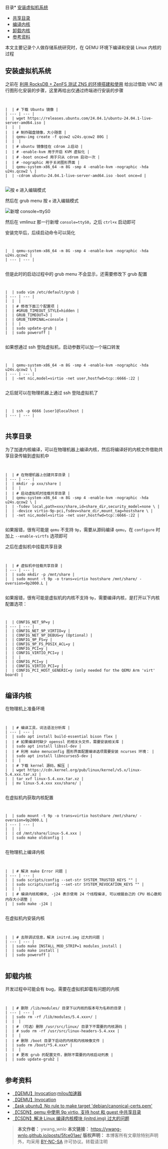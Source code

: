 
目录* [安装虚拟机系统](https://github.com)
* [共享目录](https://github.com)
* [编译内核](https://github.com)
* [卸载内核](https://github.com)
* [参考资料](https://github.com)

本文主要记录个人做存储系统研究时，在 QEMU 环境下编译和安装 Linux 内核的过程


## 安装虚拟机系统


之前在 [利用 RocksDB \+ ZenFS 测试 ZNS 的环境搭建和使用](https://github.com) 给出过借助 VNC 进行图形化安装的步骤，这里再给出仅通过终端进行安装的步骤



```


|  | # 下载 Ubuntu 镜像 |
| --- | --- |
|  | wget https://releases.ubuntu.com/24.04.1/ubuntu-24.04.1-live-server-amd64.iso |
|  |  |
|  | # 制作磁盘镜像，大小随意 |
|  | qemu-img create -f qcow2 u24s.qcow2 80G |
|  |  |
|  | # ubuntu 镜像挂在 cdrom 上启动 |
|  | # -enable-kvm 用于开启 KVM 虚拟化 |
|  | # -boot once=d 用于只从 cdrom 启动一次 |
|  | # -nographic 用于关闭图形界面 |
|  | qemu-system-x86_64 -m 8G -smp 4 -enable-kvm -nographic -hda u24s.qcow2 \ |
|  | -cdrom ubuntu-24.04.1-live-server-amd64.iso -boot once=d |


```

![按 e 进入编辑模式](https://i-blog.csdnimg.cn/direct/9289e4a4e5e4431e9c77e63fcf19317d.png#pic_center)


然后在 grub menu 按 `e` 进入编辑模式


![新增 console=ttyS0](https://i-blog.csdnimg.cn/direct/7d1d97aedd9e4fc9809efe43272d6388.png#pic_center)


然后在 vmlinuz 那一行新增 `console=ttyS0`，之后 `ctrl+x` 启动即可


安装完毕后，后续启动命令可以简化



```


|  | qemu-system-x86_64 -m 8G -smp 4 -enable-kvm -nographic -hda u24s.qcow2 |
| --- | --- |


```

但是此时的启动过程中的 grub menu 不会显示，还需要修改下 grub 配置



```


|  | sudo vim /etc/default/grub |
| --- | --- |
|  |  |
|  | # 修改下面三个配置项 |
|  | #GRUB_TIMEOUT_STYLE=hidden |
|  | GRUB_TIMEOUT=3 |
|  | GRUB_TERMINAL=console |
|  |  |
|  | sudo update-grub |
|  | sudo poweroff |


```

如果想通过 ssh 登陆虚拟机，启动参数可以加一个端口转发



```


|  | qemu-system-x86_64 -m 8G -smp 4 -enable-kvm -nographic -hda u24s.qcow2 \ |
| --- | --- |
|  | -net nic,model=virtio -net user,hostfwd=tcp::6666-:22 |


```

之后就可以在物理机器上通过 ssh 登陆虚拟机了



```


|  | ssh -p 6666 [user]@localhost |
| --- | --- |


```

## 共享目录


为了加速内核编译，可以在物理机器上编译内核，然后将编译好的内核文件借助共享目录传输到虚拟机中



```


|  | # 在物理机器上创建共享目录 |
| --- | --- |
|  | mkdir -p xxx/share |
|  |  |
|  | # 启动虚拟机时挂载共享目录 |
|  | qemu-system-x86_64 -m 8G -smp 4 -enable-kvm -nographic -hda u24s.qcow2 \ |
|  | -fsdev local,path=xxx/share,id=share_dir,security_model=none \ |
|  | -device virtio-9p-pci,fsdev=share_dir,mount_tag=hostshare \ |
|  | -net nic,model=virtio -net user,hostfwd=tcp::6666-:22 |


```

如果报错，很有可能是 `qemu` 不支持 `9p`，需要从源码编译 `qemu`，在 `configure` 时加上 `--enable-virtfs` 选项即可


之后在虚拟机中挂载共享目录



```


|  | # 虚拟机中挂载共享目录 |
| --- | --- |
|  | sudo mkdir -p /mnt/share |
|  | sudo mount -t 9p -o trans=virtio hostshare /mnt/share/ -oversion=9p2000.L |


```

如果报错，很有可能是虚拟机的内核不支持 `9p`，需要编译内核，是打开以下内核配置选项：



```


|  | CONFIG_NET_9P=y |
| --- | --- |
|  | CONFIG_NET_9P_VIRTIO=y |
|  | CONFIG_NET_9P_DEBUG=y (Optional) |
|  | CONFIG_9P_FS=y |
|  | CONFIG_9P_FS_POSIX_ACL=y |
|  | CONFIG_PCI=y |
|  | CONFIG_VIRTIO_PCI=y |
|  |  |
|  | CONFIG_PCI=y |
|  | CONFIG_VIRTIO_PCI=y |
|  | CONFIG_PCI_HOST_GENERIC=y (only needed for the QEMU Arm 'virt' board) |


```

## 编译内核


在物理机上准备环境



```


|  | # 编译工具，词法语法分析库 |
| --- | --- |
|  | sudo apt install build-essential bison flex |
|  | # 如果编译时缺少 openssl 的相关头文件，需要安装相关库 |
|  | sudo apt install libssl-dev |
|  | # 利用 make menuconfig 图形界面配置编译选项需要安装 ncurses 环境： |
|  | sudo apt install libncurses5-dev |
|  |  |
|  | # 下载 kernel 源码，解压 |
|  | wget https://cdn.kernel.org/pub/linux/kernel/v5.x/linux-5.4.xxx.tar.xz |
|  | tar xvf linux-5.4.xxx.tar.xz |
|  | mv linux-5.4.xxx xxx/share/ |


```

在虚拟机内获取内核配置



```


|  | sudo mount -t 9p -o trans=virtio hostshare /mnt/share/ -oversion=9p2000.L |
| --- | --- |
|  |  |
|  | cd /mnt/share/linux-5.4.xxx |
|  | sudo make oldconfig |


```

在物理机上编译内核



```


|  | # 解决 make Error 问题 |
| --- | --- |
|  | sudo scripts/config --set-str SYSTEM_TRUSTED_KEYS "" |
|  | sudo scripts/config --set-str SYSTEM_REVOCATION_KEYS "" |
|  |  |
|  | # 编译内核和模块, -j24 表示使用 24 个线程编译, 可以根据自己的 CPU 核心数和内存大小调整 |
|  | sudo make -j24 |


```

在虚拟机内安装内核



```


|  | # 去除调试信息，解决 initrd.img 过大的问题 |
| --- | --- |
|  | sudo make INSTALL_MOD_STRIP=1 modules_install |
|  | sudo make install |
|  | sudo poweroff |


```

## 卸载内核


开发过程中可能会有 bug，需要在虚拟机卸载有问题的内核



```


|  | # 删除 /lib/modules/ 目录下以内核的版本号为名称的目录 |
| --- | --- |
|  | sudo rm -rf /lib/modules/5.4.xxx+/ |
|  |  |
|  | # （可选）删除 /usr/src/linux/ 目录下不需要的内核源码 |
|  | # sudo rm -rf /usr/src/linux-headers-5.4.xxx |
|  |  |
|  | # 删除 /boot 目录下启动的内核和内核映像文件 |
|  | sudo rm /boot/*5.4.xxx* |
|  |  |
|  | # 更改 grub 的配置文件，删除不需要的内核启动列表 |
|  | sudo update-grub2 |


```

## 参考资料


* [【QEMU】Invocation](https://github.com):[milou加速器](https://xinminxuehui.org)
* [【QEMU】Invocation](https://github.com)
* [【ask ubuntu】No rule to make target 'debian/canonical\-certs.pem'](https://github.com)
* [【CSDN】qemu 中使用 9p virtio, 支持 host 和 guest 中共享目录](https://github.com)
* [【CSDN】解决 Linux 编译内核模块 (initrd.img) 过大的问题](https://github.com)



> **本文作者：** ywang\_wnlo
> **本文链接：** [https://ywang\-wnlo.github.io/posts/5fce01ae/](https://github.com)
> **版权声明：** 本博客所有文章除特别声明外，均采用 [BY\-NC\-SA](https://github.com) 许可协议。转载请注明


